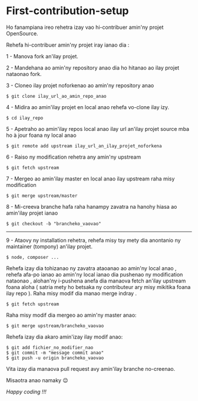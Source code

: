 # First-contribution-setup
Ho fanampiana ireo rehetra izay vao hi-contribuer amin'ny projet OpenSource.

Rehefa hi-contribuer amin'ny projet iray ianao dia :

1 - Manova fork an'ilay projet.

2 - Mandehana ao amin'ny repository anao dia ho hitanao ao ilay projet nataonao fork.

3 - Cloneo ilay projet noforkenao ao amin'ny repository anao
```
$ git clone ilay_url_ao_amin_repo_anao
```
4 - Midira ao amin'ilay projet en local anao rehefa vo-clone ilay izy.
```
$ cd ilay_repo
```
5 - Apetraho ao amin'ilay repos local anao ilay url an'ilay projet source mba ho à jour foana ny local anao
```
$ git remote add upstream ilay_url_an_ilay_projet_noforkena
```
6 - Raiso ny modification rehetra any amin'ny upstream
```
$ git fetch upstream
```
7 - Mergeo ao amin'ilay master en local anao ilay upstream raha misy modification
```
$ git merge upstream/master
```
8 - Mi-creeva branche hafa raha hanampy zavatra na hanohy hiasa ao amin'ilay projet ianao

```
$ git checkout -b "brancheko_vaovao"
```
____
9 - Ataovy ny installation rehetra, rehefa misy tsy mety dia anontanio ny maintainer (tompony) an'ilay projet.
```
$ node, composer ...
```

Rehefa izay dia tohizanao ny zavatra ataoanao ao amin'ny local anao , rehefa afa-po ianao ao amin'ny local ianao dia pushenao ny modification nataonao , alohan'ny i-pushena anefa dia manaova fetch an'ilay upstream foana aloha ( satria mety ho betsaka ny contributeur ary misy mikitika foana ilay repo ).
Raha misy modif dia manao merge indray .
```
$ git fetch upstream
```
Raha misy modif dia mergeo ao amin'ny master anao:
```
$ git merge upstream/brancheko_vaovao
```

Rehefa izay dia akaro amin'izay ilay modif anao:
```
$ git add fichier_no_modifier_nao
$ git commit -m "message commit anao"
$ git push -u origin brancheko_vaovao
```

Vita izay dia manaova pull request avy amin'ilay branche no-creenao.

Misaotra anao namaky 😉


*Happy coding !!!*
